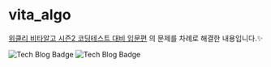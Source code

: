 # vita_algo

[위클리 비타알고 시즌2 코딩테스트 대비 입문편](https://42seoul.goorm.io/lecture/22102/위클리-비타알고-시즌2-코딩테스트-대비-입문편) 의 문제를 차례로 해결한 내용입니다.:sparkles:<br>

![Tech Blog Badge](http://img.shields.io/badge/-Tech%20blog-black?style=flat-square&logo=notion&link=https://www.notion.so/eugenie8/f49762a21a9746d482fbdfe0fd738354)
![Tech Blog Badge](http://img.shields.io/badge/-Velog-12b886?style=flat-square&logo=velog&link=https://velog.io/@eugenie8)
